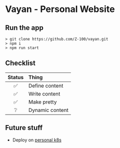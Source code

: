 # Vayan - Personal Website

## Run the app

```shell
> git clone https://github.com/Z-100/vayan.git
> npm i
> npm run start
```

## Checklist

| Status | Thing           |
|:------:|:----------------|
|   ✅    | Define content  |
|   ✅    | Write content   |
|   ✅    | Make pretty     |
|   ❔    | Dynamic content |

## Future stuff

- Deploy on [personal k8s](https://github.com/Z-100/k8s)
